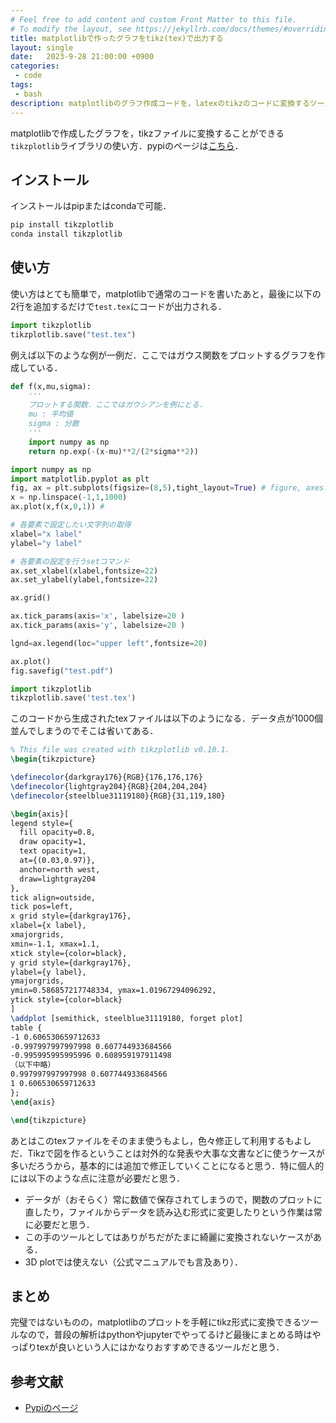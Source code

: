 ```yaml
---
# Feel free to add content and custom Front Matter to this file.
# To modify the layout, see https://jekyllrb.com/docs/themes/#overriding-theme-defaults
title: matplotlibで作ったグラフをtikz(tex)で出力する
layout: single
date:   2023-9-28 21:00:00 +0900
categories: 
 - code
tags:
 - bash
description: matplotlibのグラフ作成コードを，latexのtikzのコードに変換するツールtikzplotlibの使い方の紹介．
---
```


matplotlibで作成したグラフを，tikzファイルに変換することができる`tikzplotlib`ライブラリの使い方．pypiのページは[こちら](https://pypi.org/project/tikzplotlib/)．

## インストール

インストールはpipまたはcondaで可能．

```python
pip install tikzplotlib
conda install tikzplotlib
```

## 使い方

使い方はとても簡単で，matplotlibで通常のコードを書いたあと，最後に以下の2行を追加するだけで`test.tex`にコードが出力される．

```python
import tikzplotlib
tikzplotlib.save("test.tex")
```

例えば以下のような例が一例だ．ここではガウス関数をプロットするグラフを作成している．

```python
def f(x,mu,sigma):
    '''
    プロットする関数．ここではガウシアンを例にとる．
    mu : 平均値
    sigma : 分散
    '''
    import numpy as np
    return np.exp(-(x-mu)**2/(2*sigma**2))

import numpy as np
import matplotlib.pyplot as plt
fig, ax = plt.subplots(figsize=(8,5),tight_layout=True) # figure, axesオブジェクトを作成
x = np.linspace(-1,1,1000)
ax.plot(x,f(x,0,1)) #

# 各要素で設定したい文字列の取得
xlabel="x label"
ylabel="y label"

# 各要素の設定を行うsetコマンド
ax.set_xlabel(xlabel,fontsize=22)
ax.set_ylabel(ylabel,fontsize=22)

ax.grid()

ax.tick_params(axis='x', labelsize=20 )
ax.tick_params(axis='y', labelsize=20 )

lgnd=ax.legend(loc="upper left",fontsize=20)

ax.plot()
fig.savefig("test.pdf")

import tikzplotlib
tikzplotlib.save('test.tex')
```

このコードから生成されたtexファイルは以下のようになる．データ点が1000個並んでしまうのでそこは省いてある．

```tex
% This file was created with tikzplotlib v0.10.1.
\begin{tikzpicture}

\definecolor{darkgray176}{RGB}{176,176,176}
\definecolor{lightgray204}{RGB}{204,204,204}
\definecolor{steelblue31119180}{RGB}{31,119,180}

\begin{axis}[
legend style={
  fill opacity=0.8,
  draw opacity=1,
  text opacity=1,
  at={(0.03,0.97)},
  anchor=north west,
  draw=lightgray204
},
tick align=outside,
tick pos=left,
x grid style={darkgray176},
xlabel={x label},
xmajorgrids,
xmin=-1.1, xmax=1.1,
xtick style={color=black},
y grid style={darkgray176},
ylabel={y label},
ymajorgrids,
ymin=0.586857217748334, ymax=1.01967294096292,
ytick style={color=black}
]
\addplot [semithick, steelblue31119180, forget plot]
table {
-1 0.606530659712633
-0.997997997997998 0.607744933684566
-0.995995995995996 0.608959197911498
（以下中略）
0.997997997997998 0.607744933684566
1 0.606530659712633
};
\end{axis}

\end{tikzpicture}
```

あとはこのtexファイルをそのまま使うもよし，色々修正して利用するもよしだ．Tikzで図を作るということは対外的な発表や大事な文書などに使うケースが多いだろうから，基本的には追加で修正していくことになると思う．特に個人的には以下のような点に注意が必要だと思う．

- データが（おそらく）常に数値で保存されてしまうので，関数のプロットに直したり，ファイルからデータを読み込む形式に変更したりという作業は常に必要だと思う．
- この手のツールとしてはありがちだがたまに綺麗に変換されないケースがある．
- 3D plotでは使えない（公式マニュアルでも言及あり）．


## まとめ

完璧ではないものの，matplotlibのプロットを手軽にtikz形式に変換できるツールなので，普段の解析はpythonやjupyterでやってるけど最後にまとめる時はやっぱりtexが良いという人にはかなりおすすめできるツールだと思う．


## 参考文献

- [Pypiのページ](https://pypi.org/project/tikzplotlib/)
